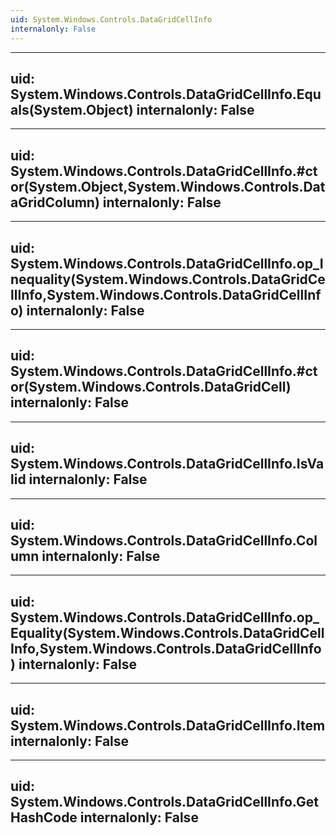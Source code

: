 ```yaml
---
uid: System.Windows.Controls.DataGridCellInfo
internalonly: False
---
```


---
uid: System.Windows.Controls.DataGridCellInfo.Equals(System.Object)
internalonly: False
---

---
uid: System.Windows.Controls.DataGridCellInfo.#ctor(System.Object,System.Windows.Controls.DataGridColumn)
internalonly: False
---

---
uid: System.Windows.Controls.DataGridCellInfo.op_Inequality(System.Windows.Controls.DataGridCellInfo,System.Windows.Controls.DataGridCellInfo)
internalonly: False
---

---
uid: System.Windows.Controls.DataGridCellInfo.#ctor(System.Windows.Controls.DataGridCell)
internalonly: False
---

---
uid: System.Windows.Controls.DataGridCellInfo.IsValid
internalonly: False
---

---
uid: System.Windows.Controls.DataGridCellInfo.Column
internalonly: False
---

---
uid: System.Windows.Controls.DataGridCellInfo.op_Equality(System.Windows.Controls.DataGridCellInfo,System.Windows.Controls.DataGridCellInfo)
internalonly: False
---

---
uid: System.Windows.Controls.DataGridCellInfo.Item
internalonly: False
---

---
uid: System.Windows.Controls.DataGridCellInfo.GetHashCode
internalonly: False
---
